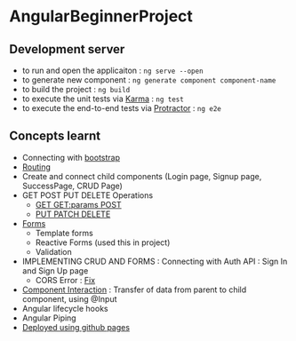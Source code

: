 # AngularBeginnerProject

## Development server
- to run and open the applicaiton : `ng serve --open`
- to generate new component : `ng generate component component-name` 
- to build the project : `ng build`
- to execute the unit tests via [Karma](https://karma-runner.github.io) : `ng test`
- to execute the end-to-end tests via [Protractor](http://www.protractortest.org/) : `ng e2e`

## Concepts learnt
- Connecting with [bootstrap](https://therichpost.com/angular-11-bootstrap-4-navbar-with-icon-top/)
- [Routing](https://angular.io/guide/router)
- Create and connect child components (Login page, Signup page, SuccessPage, CRUD Page)
- GET POST PUT DELETE Operations
  - [GET GET:params POST](https://www.youtube.com/watch?v=rdLJNGZvlAA)
  - [PUT PATCH DELETE](https://www.youtube.com/watch?v=sz30RXzRRzs)
- [Forms](https://www.youtube.com/playlist?list=PL9Osfv2HEXE2IDfYv6ORboNc4I-5Vp7cw)
  - Template forms
  - Reactive Forms (used this in project)
  - Validation
- IMPLEMENTING CRUD AND FORMS : Connecting with Auth API : Sign In and Sign Up page
  - CORS Error : [Fix](https://www.positronx.io/handle-cors-in-angular-with-proxy-configuration/#:~:text=Enable%20CORS%20with%20Proxy%20Configuration%20Settings%20in%20Angular.&text=To%20enable%20CORS%20via%20proxy,the%20deliberate%20use%20of%20SSL.)
- [Component Interaction](https://www.youtube.com/watch?v=qenFRHDxU6E&list=PL4cUxeGkcC9jqhk5RvBiEwHMKSUXPyng0) : Transfer of data from parent to child component, using @Input
- Angular lifecycle hooks
- Angular Piping
- [Deployed using github pages](https://medium.com/tech-insights/how-to-deploy-angular-apps-to-github-pages-gh-pages-896c4e10f9b4)